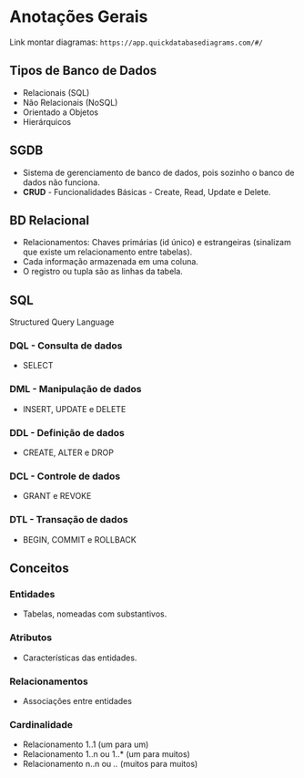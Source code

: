 # Anotações Gerais

Link montar diagramas: `https://app.quickdatabasediagrams.com/#/`

## Tipos de Banco de Dados
- Relacionais (SQL)
- Não Relacionais (NoSQL)
- Orientado a Objetos
- Hierárquicos

## SGDB
- Sistema de gerenciamento de banco de dados, pois sozinho o banco de dados não funciona.
- **CRUD** - Funcionalidades Básicas - Create, Read, Update e Delete.

## BD Relacional
- Relacionamentos: Chaves primárias (id único) e estrangeiras (sinalizam que existe um relacionamento entre tabelas).
- Cada informação armazenada em uma coluna.
- O registro ou tupla são as linhas da tabela.

## SQL
  Structured Query Language 
### DQL - Consulta de dados
- SELECT
### DML - Manipulação de dados
- INSERT, UPDATE e DELETE
### DDL - Definição de dados
- CREATE, ALTER e DROP
### DCL - Controle de dados
- GRANT e REVOKE
### DTL - Transação de dados
- BEGIN, COMMIT e ROLLBACK

## Conceitos
### Entidades
- Tabelas, nomeadas com substantivos.
### Atributos 
- Características das entidades.
### Relacionamentos
- Associações entre entidades
### Cardinalidade
- Relacionamento 1..1 (um para um)
- Relacionamento 1..n ou 1..* (um para muitos)
- Relacionamento n..n ou *..* (muitos para muitos)